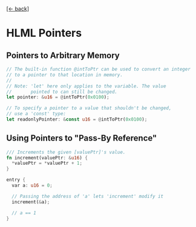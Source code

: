 [[← back]](./README.md)

# HLML Pointers

## Pointers to Arbitrary Memory
```rust
// The built-in function @intToPtr can be used to convert an integer
// to a pointer to that location in memory.
//
// Note: 'let' here only applies to the variable. The value
//       pointed to can still be changed.
let pointer: &u16 = @intToPtr(0x0100);

// To specify a pointer to a value that shouldn't be changed,
// use a 'const' type:
let readonlyPointer: &const u16 = @intToPtr(0x0100);
```

## Using Pointers to "Pass-By Reference"
```rust
/// Increments the given [valuePtr]'s value.
fn increment(valuePtr: &u16) {
  *valuePtr = *valuePtr + 1;
}

entry {
  var a: u16 = 0;

  // Passing the address of 'a' lets 'increment' modify it
  increment(&a);

  // a == 1
}
```